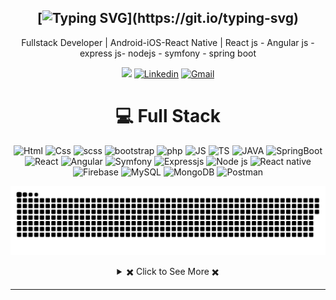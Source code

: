 <div align="center">

[![Typing SVG](https://readme-typing-svg.herokuapp.com?font=Source+Code+Pro&pause=1000&center=true&vCenter=true&width=435&height=24&lines=Hello+World!;This+is+Houssem;Welcome+to+my+Profile!)](https://git.io/typing-svg)
---
Fullstack Developer | Android-iOS-React Native | React js - Angular js -express js- nodejs - symfony - spring boot
  
[![](https://komarev.com/ghpvc/?username=houssemmoumni)](https://github.com/houssemmoumni)
[![Linkedin](https://img.shields.io/badge/Linked-in-369?style=flat-square&logo=linkedin&logoColor=white&color=blue)](https://www.linkedin.com/in/houssem-moumni)
[![Gmail](https://img.shields.io/badge/%20-Send%20Mail-black?color=007EC6&labelColor=555555&logo=gmail&logoColor=f5f7fe)](mailto:moummnihoussem5@gmail.com?subject=From%20GitHub&&body=Hi,%20there.%20Found%20you%20on%20GitHub!%20Let's%20talk%20about...)

</div>

<div align="center">
 
 # 💻 Full Stack
![Html](https://img.shields.io/badge/Html-%230175C2.svg?style=for-the-badge&logo=Html&logoColor=white)
![Css](https://img.shields.io/badge/Css-%230175C2.svg?style=for-the-badge&logo=Css&logoColor=white)
![scss](https://img.shields.io/badge/scss-C75B7A.svg?style=for-the-badge&logo=scss&logoColor=white)
![bootstrap](https://img.shields.io/badge/bootstrap-%230175C2.svg?style=for-the-badge&logo=bootstrap&logoColor=white)
![php](https://img.shields.io/badge/php-%230175C2.svg?style=for-the-badge&logo=php&logoColor=white)
![JS](https://img.shields.io/badge/javascript-FFEB00.svg?style=for-the-badge&logo=javascript&logoColor=black) 
![TS](https://img.shields.io/badge/typescript-%230095D5.svg?style=for-the-badge&logo=typescript&logoColor=white)
![JAVA](https://img.shields.io/badge/java-%23ED8B00.svg?style=for-the-badge&logo=java&logoColor=white)
![SpringBoot](https://img.shields.io/badge/SpringBoot-%23ED8B00.svg?style=for-the-badge&logo=java&logoColor=white)
![React](https://img.shields.io/badge/React-%2302569B.svg?style=for-the-badge&logo=React&logoColor=white)
![Angular](https://img.shields.io/badge/Angular-C7253E.svg?style=for-the-badge&logo=Angular&logoColor=white)
![Symfony](https://img.shields.io/badge/symfony-%23ED8B00.svg?style=for-the-badge&logo=symfony) 
![Expressjs](https://img.shields.io/badge/express-%23ED8B00.svg?style=for-the-badge&logo=express) 
![Node js](https://img.shields.io/badge/Node-F38020?style=for-the-badge&logo=NodeJS&logoColor=white)
![React native](https://img.shields.io/badge/ReactNative-%23FF9900.svg?style=for-the-badge&logo=react-aws&logoColor=white)
![Firebase](https://img.shields.io/badge/firebase-%23039BE5.svg?style=for-the-badge&logo=firebase) ![MySQL](https://img.shields.io/badge/mysql-%2300f.svg?style=for-the-badge&logo=mysql&logoColor=white) ![MongoDB](https://img.shields.io/badge/MongoDB-%234ea94b.svg?style=for-the-badge&logo=mongodb&logoColor=white) ![Postman](https://img.shields.io/badge/Postman-FF6C37?style=for-the-badge&logo=postman&logoColor=white)
  <p align="center">
 <img width="1000" src="snake.svg" alt="snake"/>
</p>
<!-- https://github.com/anuraghazra/github-readme-stats -->
<details> 
  <summary> ✖️ Click to See More ✖️</summary>
  <br/>  
  
  ### &#x1f4c8; GitHub Stats
  
<p align="center" >
  
[![Top Langs](https://github-readme-stats.vercel.app/api/top-langs/?username=houssemmoumni&langs_count=6&count_private=true&layout=compact&theme=react&hide_border=true&bg_color=1F222E&title_color=F85D7F&icon_color=F8D866&hide=Jupyter%20Notebook,html,css,tsql,hack)](https://github.com/Youssef-BS) <img height="165" src="http://github-readme-streak-stats.herokuapp.com?user=Youssef-BS&theme=tokyonight&hide_border=true&background=1F222E" />
  
</p>
  
<b>Note:</b> Top languages is only a metric of the languages my public code consists of and doesn't reflect experience or skill level.
  
</details>
 
  
</div>

---


